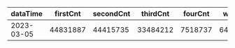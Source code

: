 |dataTime|firstCnt|secondCnt|thirdCnt|fourCnt|winCnt|vrate|wrate|
|-|-|-|-|-|-|-|-|
|2023-03-05|44831887|44415735|33484212|7518737|6485069|86.8%|13.8%|